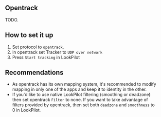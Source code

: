 ## Opentrack
TODO.

## How to set it up
1. Set protocol to `opentrack`.
2. In opentrack set Tracker to `UDP over network`
3. Press `Start tracking` in LookPilot 

## Recommendations
- As opentrack has its own mapping system, it's recommended to modify mapping in only one of the apps and keep it to identity in the other.
- If you'd like to use native LookPilot filtering (smoothing or deadzone) then set opentrack `Filter` to none. If you want to take advantage of filters provided by opentrack, then set both `deadzone` and `smoothness` to 0 in LookPilot.
